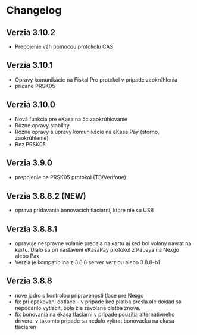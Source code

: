 # Changelog


## Verzia 3.10.2
- Prepojenie váh pomocou protokolu CAS

## Verzia 3.10.1
- Opravy komunikácie na Fiskal Pro protokol v prípade zaokrúhlenia
- pridane PRSK05

## Verzia 3.10.0
- Nová funkcia pre eKasa na 5c zaokrúhlovanie
- Rôzne opravy stability
- Rôzne opravy a úpravy komunikácie na eKasa Pay (storno, zaokrúhlenie)
- Bez PRSK05

## Verzia 3.9.0
- prepojenie na PRSK05 protokol (TB/Verifone)

## Verzia 3.8.8.2 (NEW)
- oprava pridavania bonovacich tlaciarni, ktore nie su USB

## Verzia 3.8.8.1
- opravuje nespravne volanie predaja na kartu aj ked bol volany navrat na kartu. Dialo sa pri nastaveni eKasaPay protokol z Papaya na Nexgo alebo Pax
- Verzia je kompatibilna z 3.8.8 server verziou alebo 3.8.8-b1

## Verzia 3.8.8
- nove jadro s kontrolou pripravenosti tlace pre Nexgo
- fix pri opakovani dotlace - v pripade ked platba presla ale doklad sa nepodarilo vytlacit, bola zle zavolana platba znova.
- fix bonovania na ekasa tlaciarni v pripade pouzitia alternativneho drivera. v takomto pripade sa nedalo vybrat bonovacku na ekasa tlaciaren
